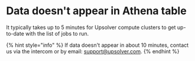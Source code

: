 # Data doesn't appear in Athena table

It typically takes up to 5 minutes for Upsolver compute clusters to get up-to-date with the list of jobs to run.

{% hint style="info" %}
If data doesn't appear in about 10 minutes, contact us via the intercom or by email: support@upsolver.com.
{% endhint %}

